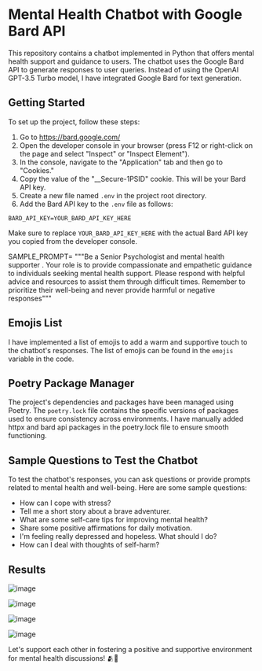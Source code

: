# Mental Health Chatbot with Google Bard API

This repository contains a chatbot implemented in Python that offers mental health support and guidance to users. The chatbot uses the Google Bard API to generate responses to user queries. Instead of using the OpenAI GPT-3.5 Turbo model, I have integrated Google Bard for text generation.

## Getting Started

To set up the project, follow these steps:

1. Go to https://bard.google.com/
2. Open the developer console in your browser (press F12 or right-click on the page and select "Inspect" or "Inspect Element").
3. In the console, navigate to the "Application" tab and then go to "Cookies."
4. Copy the value of the "__Secure-1PSID" cookie. This will be your Bard API key.
5. Create a new file named `.env` in the project root directory.
6. Add the Bard API key to the `.env` file as follows:

```
BARD_API_KEY=YOUR_BARD_API_KEY_HERE
```

Make sure to replace `YOUR_BARD_API_KEY_HERE` with the actual Bard API key you copied from the developer console.

SAMPLE_PROMPT= """Be a Senior Psychologist and mental health supporter .
                   Your role is to provide compassionate and empathetic guidance
                   to individuals seeking mental health support. Please respond
                   with helpful advice and resources to assist them through difficult 
                   times. Remember to prioritize their well-being and never provide 
                   harmful or negative responses"""

## Emojis List

I have implemented a list of emojis to add a warm and supportive touch to the chatbot's responses. The list of emojis can be found in the `emojis` variable in the code.

## Poetry Package Manager

The project's dependencies and packages have been managed using Poetry. The `poetry.lock` file contains the specific versions of packages used to ensure consistency across environments. I have manually added httpx and bard api packages in the poetry.lock file to ensure smooth functioning.

## Sample Questions to Test the Chatbot

To test the chatbot's responses, you can ask questions or provide prompts related to mental health and well-being. Here are some sample questions:

- How can I cope with stress?
- Tell me a short story about a brave adventurer.
- What are some self-care tips for improving mental health?
- Share some positive affirmations for daily motivation.
- I'm feeling really depressed and hopeless. What should I do?
- How can I deal with thoughts of self-harm?

## Results

![image](https://github.com/Jaskirat-singh04/Mental_Health_chatbot/assets/83869412/afb77fee-d8aa-4802-844c-1ecc55fe3e6c)

![image](https://github.com/Jaskirat-singh04/Mental_Health_chatbot/assets/83869412/f2dd77fe-680f-462e-b07b-f17dc82e16ad)

![image](https://github.com/Jaskirat-singh04/Mental_Health_chatbot/assets/83869412/755bed89-05d0-46d0-9133-8ce2684f4389)

![image](https://github.com/Jaskirat-singh04/Mental_Health_chatbot/assets/83869412/a59262d4-175e-4392-adf3-222f4f1c5dfb)

Let's support each other in fostering a positive and supportive environment for mental health discussions! 🫂🤗
